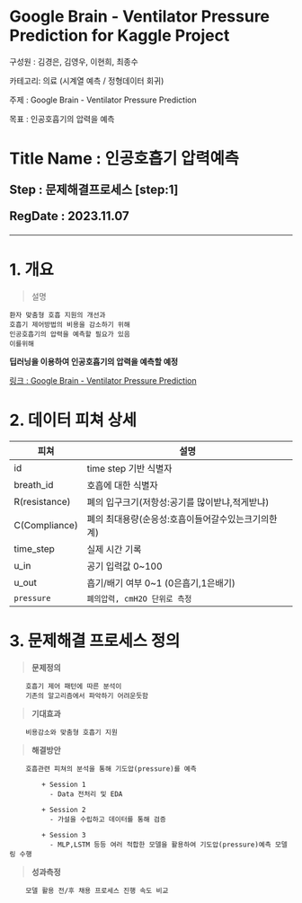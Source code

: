 # Google Brain - Ventilator Pressure Prediction for Kaggle Project


구성원 : 김경은, 김영우, 이현희, 최종수

카테고리: 의료 (시계열 예측 / 정형데이터 회귀)

주제 :  Google Brain - Ventilator Pressure Prediction 

목표 :  인공호흡기의 압력을 예측

# **Title Name :  인공호흡기 압력예측**

<p style="font-weight:bolder; font-size : 21px">
    Step : 문제해결프로세스 [step:1]
<p>
<p style="font-weight:bolder; font-size : 21px">
   RegDate : 2023.11.07
<p>

------------------------------------------------------------


# 1. 개요




> 설명

```
환자 맞춤형 호흡 지원의 개선과
호흡기 제어방법의 비용을 감소하기 위해
인공호흡기의 압력을 예측할 필요가 있음
이를위해
```
**딥러닝을 이용하여 인공호흡기의 압력을 예측할 예정**

[링크 : Google Brain - Ventilator Pressure Prediction](https://www.kaggle.com/c/ventilator-pressure-prediction)


# 2. 데이터 피쳐 상세


| 피쳐          | 설명                                                |
|---------------|-----------------------------------------------------|
| id            | time step 기반 식별자                               |
| breath_id     | 호흡에 대한 식별자                                  |
| R(resistance) | 폐의 입구크기(저항성:공기를 많이받냐,적게받냐)      |
| C(Compliance) | 폐의 최대용량(순응성:호흡이들어갈수있는크기의한계)  |
| time_step     | 실제 시간 기록                                      |
| u_in          | 공기 입력값 0~100                                   |
| u_out         | 흡기/배기 여부 0~1 (0은흡기,1은배기)                |
| `pressure`    | `폐의압력, cmH2O 단위로 측정`                       |


# 3. 문제해결 프로세스 정의


> **문제정의**

```
    호흡기 제어 패턴에 따른 분석이
    기존의 알고리즘에서 파악하기 어려운듯함
```
> **기대효과**

```
    비용감소와 맞춤형 호흡기 지원
```

> **해결방안**

```
    호흡관련 피쳐의 분석을 통해 기도압(pressure)를 예측

        + Session 1
          - Data 전처리 및 EDA
        
        + Session 2
          - 가설을 수립하고 데이터를 통해 검증
        
        + Session 3
          - MLP,LSTM 등등 여러 적합한 모델을 활용하여 기도압(pressure)예측 모델링 수행
```

> **성과측정**  

```
    모델 활용 전/후 채용 프로세스 진행 속도 비교
```
